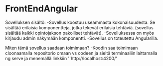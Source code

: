 # FrontEndAngular

Sovelluksen sisältö:
-Sovellus koostuu useammasta kokonaisuudesta. Se sisältää erilaisia komponentteja, jotka tekevät erilaisia tehtäviä. (sovellus sisältää kaikki opintojakson pakolliset tehtävät).
-Sovelluksessa on myös kirjaudu admin näkymään komponentti. 
-Sovellus on toteutettu Angularilla.


Miten tämä sovellus saadaan toimimaan?
-Koodin saa toimimaan cloonaamalla repositorio omaan vs codeen ja sieltä terminaaliin laittamalla ng serve ja menemällä linkkiin '`http://localhost:4200/'
